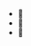 - 👋 
- 👀 
- 🌱 

<!---
Temitope3665/Temitope3665 is a ✨ special ✨ repository because its `README.md` (this file) appears on your GitHub profile.
You can click the Preview link to take a look at your changes.
--->
